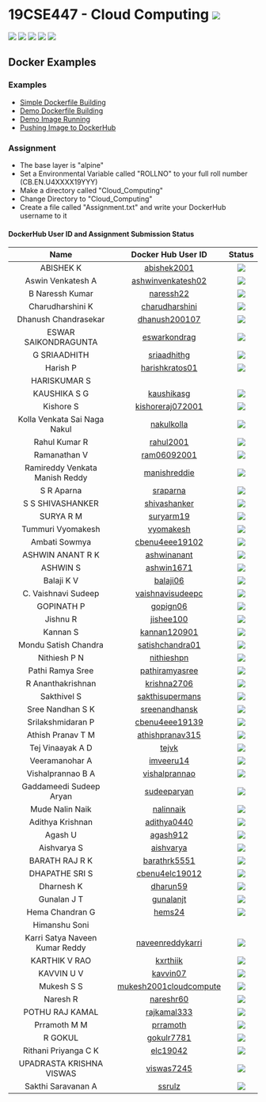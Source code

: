 # 19CSE447 - Cloud Computing ![](https://img.shields.io/badge/-Live-brightgreen)
![](https://img.shields.io/badge/Batch-19EEE-lightgreen) ![](https://img.shields.io/badge/Batch-19ELC-lightgreen) ![](https://img.shields.io/badge/UG-blue) ![](https://img.shields.io/badge/Subject-Cloud-blue) ![](https://img.shields.io/badge/Subject-Elective-purple)

## Docker Examples

### Examples
- [Simple Dockerfile Building](https://www.youtube.com/watch?v=0HCBQpfQE7o)
- [Demo Dockerfile Building](https://www.youtube.com/watch?v=lrTBwlW46Ik)
- [Demo Image Running](https://www.youtube.com/watch?v=ND-qkZVc3KM)
- [Pushing Image to DockerHub](https://www.youtube.com/watch?v=pBdN1OlWGQc)

### Assignment

- The base layer is "alpine"
- Set a Environmental Variable called "ROLLNO" to your full roll number (CB.EN.U4XXXX19YYY)
- Make a directory called "Cloud_Computing"
- Change Directory to "Cloud_Computing"
- Create a file called "Assignment.txt" and write your DockerHub username to it

#### DockerHub User ID and Assignment Submission Status

| Name | Docker Hub User ID | Status | 
|:----:|:------------------:|:------:|
| ABISHEK K | [abishek2001](https://hub.docker.com/u/abishek2001) | ![](https://img.shields.io/badge/-Not_Available-red) |
| Aswin Venkatesh A | [ashwinvenkatesh02](https://hub.docker.com/u/ashwinvenkatesh02) | ![](https://img.shields.io/badge/-Available-darkgreen) |
| B Naressh Kumar | [naressh22](https://hub.docker.com/u/naressh22) | ![](https://img.shields.io/badge/-Available-darkgreen) |
| Charudharshini K | [charudharshini](https://hub.docker.com/u/charudharshini) | ![](https://img.shields.io/badge/-Available-darkgreen) |
| Dhanush Chandrasekar | [dhanush200107](https://hub.docker.com/u/dhanush200107) | ![](https://img.shields.io/badge/-Available-darkgreen) |
| ESWAR SAIKONDRAGUNTA | [eswarkondrag](https://hub.docker.com/u/eswarkondrag) | ![](https://img.shields.io/badge/-Available-darkgreen) |
| G SRIAADHITH  | [sriaadhithg](https://hub.docker.com/u/sriaadhithg) | ![](https://img.shields.io/badge/-Available-darkgreen) |
| Harish P | [harishkratos01](https://hub.docker.com/u/harishkratos01) | ![](https://img.shields.io/badge/-Not_Available-red) | 
| HARISKUMAR S | | |
| KAUSHIKA S G | [kaushikasg](https://hub.docker.com/u/kaushikasg) | ![](https://img.shields.io/badge/-Available-darkgreen) | 
| Kishore S | [kishoreraj072001](https://hub.docker.com/u/kishoreraj072001) | ![](https://img.shields.io/badge/-Available-darkgreen) |
| Kolla Venkata Sai Naga Nakul | [nakulkolla](https://hub.docker.com/u/nakulkolla) | ![](https://img.shields.io/badge/-Available-darkgreen) | 
| Rahul Kumar R | [rahul2001](https://hub.docker.com/u/rahul2001) | ![](https://img.shields.io/badge/-Available-darkgreen) |
| Ramanathan V | [ram06092001](https://hub.docker.com/u/ram06092001) | ![](https://img.shields.io/badge/-Available-darkgreen) |
| Ramireddy Venkata Manish Reddy | [manishreddie](https://hub.docker.com/u/manishreddie) | ![](https://img.shields.io/badge/-Available-darkgreen) | 
| S R Aparna | [sraparna](https://hub.docker.com/u/sraparna) | ![](https://img.shields.io/badge/-Available-darkgreen) |
| S S SHIVASHANKER | [shivashanker](https://hub.docker.com/u/shivashanker) | ![](https://img.shields.io/badge/-Available-darkgreen) |
| SURYA R M | [suryarm19](https://hub.docker.com/u/suryarm19) | ![](https://img.shields.io/badge/-Available-darkgreen) | 
| Tummuri Vyomakesh | [vyomakesh](https://hub.docker.com/u/vyomakesh) | ![](https://img.shields.io/badge/-Available-darkgreen) | 
| Ambati Sowmya | [cbenu4eee19102](https://hub.docker.com/u/cbenu4eee19102) | ![](https://img.shields.io/badge/-Available-darkgreen) |
| ASHWIN ANANT R K | [ashwinanant](https://hub.docker.com/u/ashwinanant) | ![](https://img.shields.io/badge/-Available-darkgreen) | 
| ASHWIN S | [ashwin1671](https://hub.docker.com/u/ashwin1671) | ![](https://img.shields.io/badge/-Available-darkgreen) |
| Balaji K V | [balaji06](https://hub.docker.com/u/balaji06) | ![](https://img.shields.io/badge/-Available-darkgreen) | 
| C. Vaishnavi Sudeep | [vaishnavisudeepc](https://hub.docker.com/u/vaishnavisudeepc) | ![](https://img.shields.io/badge/-Available-darkgreen) | 
| GOPINATH P | [gopign06](https://hub.docker.com/u/gopign06) | ![](https://img.shields.io/badge/-Available-darkgreen)  |
| Jishnu R | [jishee100](https://hub.docker.com/u/jishee100) | ![](https://img.shields.io/badge/-Available-darkgreen) | 
| Kannan S | [kannan120901](https://hub.docker.com/u/kannan120901) | ![](https://img.shields.io/badge/-Not_Available-red) |
| Mondu Satish Chandra | [satishchandra01](https://hub.docker.com/u/satishchandra01) | ![](https://img.shields.io/badge/-Available-darkgreen) |
| Nithiesh P N | [nithieshpn](https://hub.docker.com/u/nithieshpn) | ![](https://img.shields.io/badge/-Available-darkgreen) |
| Pathi Ramya Sree | [pathiramyasree](https://hub.docker.com/u/pathiramyasree) | ![](https://img.shields.io/badge/-Available-darkgreen) | 
| R Ananthakrishnan | [krishna2706](https://hub.docker.com/u/krishna2706) | ![](https://img.shields.io/badge/-Available-darkgreen) | 
| Sakthivel S | [sakthisupermans](https://hub.docker.com/u/sakthisupermans) | ![](https://img.shields.io/badge/-Available-darkgreen) | 
| Sree Nandhan S K | [sreenandhansk](https://hub.docker.com/u/sreenandhansk) | ![](https://img.shields.io/badge/-Available-darkgreen) |
| Srilakshmidaran P | [cbenu4eee19139](https://hub.docker.com/u/cbenu4eee19139) | ![](https://img.shields.io/badge/-Available-darkgreen) |
| Athish Pranav T M | [athishpranav315](https://hub.docker.com/u/athishpranav315) | ![](https://img.shields.io/badge/-Not_Available-red) |
| Tej Vinaayak A D | [tejvk](https://hub.docker.com/u/tejvk) | ![](https://img.shields.io/badge/-Available-darkgreen) | 
| Veeramanohar A | [imveeru14](https://hub.docker.com/u/imveeru14) | ![](https://img.shields.io/badge/-Available-darkgreen) |
| Vishalprannao B A | [vishalprannao](https://hub.docker.com/u/vishalprannao) |![](https://img.shields.io/badge/-Available-darkgreen) | 
| Gaddameedi Sudeep Aryan | [sudeeparyan](https://hub.docker.com/u/sudeeparyan) | ![](https://img.shields.io/badge/-Available-darkgreen) |
| Mude Nalin Naik | [nalinnaik](https://hub.docker.com/u/nalinnaik) | ![](https://img.shields.io/badge/-Available-darkgreen) | 
| Adithya Krishnan | [adithya0440](https://hub.docker.com/u/adithya0440) | ![](https://img.shields.io/badge/-Available-darkgreen) |
| Agash U | [agash912](https://hub.docker.com/u/agash912) | ![](https://img.shields.io/badge/-Available-darkgreen) | 
| Aishvarya S | [aishvarya](https://hub.docker.com/u/aishvarya) | ![](https://img.shields.io/badge/-Not_Available-red) | 
| BARATH RAJ R K | [barathrk5551](https://hub.docker.com/u/barathrk5551) | ![](https://img.shields.io/badge/-Available-darkgreen) | 
| DHAPATHE SRI S | [cbenu4elc19012](https://hub.docker.com/u/cbenu4elc19012) | ![](https://img.shields.io/badge/-Available-darkgreen) |
| Dharnesh K | [dharun59](https://hub.docker.com/u/dharun59) | ![](https://img.shields.io/badge/-Available-darkgreen) |
| Gunalan J T | [gunalanjt](https://hub.docker.com/u/gunalanjt) | ![](https://img.shields.io/badge/-Available-darkgreen) | 
| Hema Chandran G | [hems24](https://hub.docker.com/u/hems24) | ![](https://img.shields.io/badge/-Available-darkgreen) |
| Himanshu Soni | | |
| Karri Satya Naveen Kumar Reddy | [naveenreddykarri](https://hub.docker.com/u/naveenreddykarri) | ![](https://img.shields.io/badge/-Available-darkgreen) |
| KARTHIK V RAO | [kxrthiik](https://hub.docker.com/u/kxrthiik) | ![](https://img.shields.io/badge/-Available-darkgreen) | 
| KAVVIN U V | [kavvin07](https://hub.docker.com/u/kavvin07) | ![](https://img.shields.io/badge/-Not_Available-red) |
| Mukesh S S | [mukesh2001cloudcompute](https://hub.docker.com/u/mukesh2001cloudcompute) | ![](https://img.shields.io/badge/-Available-darkgreen) | 
| Naresh R | [nareshr60](https://hub.docker.com/u/nareshr60) | ![](https://img.shields.io/badge/-Available-darkgreen) | 
| POTHU RAJ KAMAL | [rajkamal333](https://hub.docker.com/u/rajkamal333) | ![](https://img.shields.io/badge/-Not_Available-red) | 
| Prramoth M M | [prramoth](https://hub.docker.com/u/prramoth) | ![](https://img.shields.io/badge/-Available-darkgreen) | 
| R GOKUL | [gokulr7781](https://hub.docker.com/u/gokulr7781) | ![](https://img.shields.io/badge/-Available-darkgreen) | 
| Rithani Priyanga C K | [elc19042](https://hub.docker.com/u/elc19042) | ![](https://img.shields.io/badge/-Not_Available-red) | 
| UPADRASTA KRISHNA VISWAS | [viswas7245](https://hub.docker.com/u/viswas7245) | ![](https://img.shields.io/badge/-Available-darkgreen) | 
| Sakthi Saravanan A | [ssrulz](https://hub.docker.com/u/ssrulz) | ![](https://img.shields.io/badge/-Available-darkgreen) |
